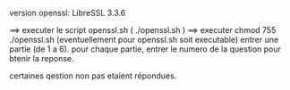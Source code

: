 version openssl: LibreSSL 3.3.6

==> executer le script openssl.sh  ( ./openssl.sh )
==> executer chmod 755 ./openssl.sh (eventuellement pour openssl.sh soit executable)
entrer une partie (de 1 a 6).
pour chaque partie, entrer le numero de la question pour btenir la reponse.

certaines qestion non pas etaient répondues.


